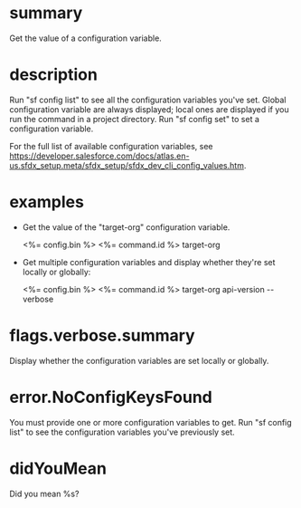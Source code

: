 # summary

Get the value of a configuration variable.

# description

Run "sf config list" to see all the configuration variables you've set. Global configuration variable are always displayed; local ones are displayed if you run the command in a project directory. Run "sf config set" to set a configuration variable.

For the full list of available configuration variables, see https://developer.salesforce.com/docs/atlas.en-us.sfdx_setup.meta/sfdx_setup/sfdx_dev_cli_config_values.htm.

# examples

- Get the value of the "target-org" configuration variable.

  <%= config.bin %> <%= command.id %> target-org

- Get multiple configuration variables and display whether they're set locally or globally:

  <%= config.bin %> <%= command.id %> target-org api-version --verbose

# flags.verbose.summary

Display whether the configuration variables are set locally or globally.

# error.NoConfigKeysFound

You must provide one or more configuration variables to get. Run "sf config list" to see the configuration variables you've previously set.

# didYouMean

Did you mean %s?
